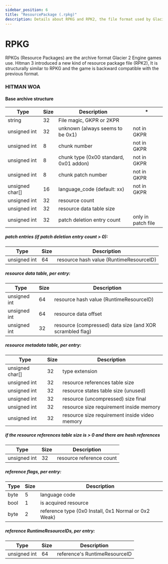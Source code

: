 ```yaml
---
sidebar_position: 6
title: "ResourcePackage (.rpkg)"
description: Details about RPKG and RPK2, the file format used by Glacier 2.
---
```


# RPKG

RPKGs (Resource Packages) are the archive format Glacier 2 Engine games use.
Hitman 3 introduced a new kind of resource package file (RPK2), It is structurally similar to RPKG and the game is backward compatible with the previous format.

### HITMAN WOA

#### Base archive structure

| Type         | Size | Description                            | \*                 |
| ------------ | ---- | -------------------------------------- | ------------------ |
| string       | 32   | File magic, GKPR or 2KPR               |
| unsigned int | 32   | unknown (always seems to be 0x1)       | not in GKPR        |
| unsigned int | 8    | chunk number                           | not in GKPR        |
| unsigned int | 8    | chunk type (0x00 standard, 0x01 addon) | not in GKPR        |
| unsigned int | 8    | chunk patch number                     | not in GKPR        |
| unsigned char[]            | 16    | language_code (default: xx)      | not in GKPR        |
| unsigned int | 32   | resource count                         |
| unsigned int | 32   | resource data table size               |
| unsigned int | 32   | patch deletion entry count             | only in patch file |

##### patch entries (if patch deletion entry count > 0):

| Type         | Size | Description                             |
| ------------ | ---- | --------------------------------------- |
| unsigned int | 64   | resource hash value (RuntimeResourceID) |

##### resource data table, per entry:

| Type         | Size | Description                                              |
| ------------ | ---- | -------------------------------------------------------- |
| unsigned int | 64   | resource hash value (RuntimeResourceID)                  |
| unsigned int | 64   | resource data offset                                     |
| unsigned int | 32   | resource (compressed) data size (and XOR scrambled flag) |

##### resource metadata table, per entry:

| Type            | Size | Description                                   |
| --------------- | ---- | --------------------------------------------- |
| unsigned char[] | 32   | type extension                                |
| unsigned int    | 32   | resource references table size                |
| unsigned int    | 32   | resource states table size (unused)           |
| unsigned int    | 32   | resource (uncompressed) size final            |
| unsigned int    | 32   | resource size requirement inside memory       |
| unsigned int    | 32   | resource size requirement inside video memory |

##### if the resource references table size is > 0 and there are hash references

| Type         | Size | Description              |
| ------------ | ---- | ------------------------ |
| unsigned int | 32   | resource reference count |

##### reference flags, per entry:

| Type | Size | Description                                          |
| ---- | ---- | ---------------------------------------------------- |
| byte | 5    | language code                                        |
| bool | 1    | is acquired resource                                 |
| byte | 2    | reference type (0x0 Install, 0x1 Normal or 0x2 Weak) |

##### reference RuntimeResourceIDs, per entry:

| Type         | Size | Description                   |
| ------------ | ---- | ----------------------------- |
| unsigned int | 64   | reference's RuntimeResourceID |
